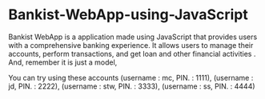 # Bankist-WebApp-using-JavaScript
Bankist WebApp is a application made using JavaScript that provides users with a comprehensive banking experience. 
It allows users to manage their accounts, perform transactions, and get loan and other financial activities .
And, remember it is just a model,

You can try using these accounts
(username : mc, PIN. : 1111),
(username : jd, PIN. : 2222),
(username : stw, PIN. : 3333),
(username : ss, PIN. : 4444)
